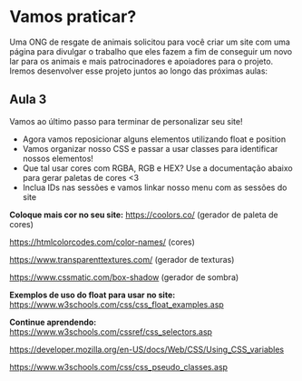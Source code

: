 # Vamos praticar?

Uma ONG de resgate de animais solicitou para você criar um site com uma página para divulgar o trabalho que eles fazem a fim de conseguir um novo lar para os animais e mais patrocinadores e apoiadores para o projeto. Iremos desenvolver esse projeto juntos ao longo das próximas aulas:

## Aula 3

Vamos ao último passo para terminar de personalizar seu site!

- Agora vamos reposicionar alguns elementos utilizando float e position
- Vamos organizar nosso CSS e passar a usar classes para identificar nossos elementos!
- Que tal usar cores com RGBA, RGB e HEX? Use a documentação abaixo para gerar paletas de cores <3
- Inclua IDs nas sessões e vamos linkar nosso menu com as sessões do site

**Coloque mais cor no seu site:**
https://coolors.co/ (gerador de paleta de cores)

https://htmlcolorcodes.com/color-names/ (cores)

https://www.transparenttextures.com/ (gerador de texturas)

https://www.cssmatic.com/box-shadow (gerador de sombra)

**Exemplos de uso do float para usar no site:** https://www.w3schools.com/css/css_float_examples.asp

**Continue aprendendo:**
https://www.w3schools.com/cssref/css_selectors.asp

https://developer.mozilla.org/en-US/docs/Web/CSS/Using_CSS_variables

https://www.w3schools.com/css/css_pseudo_classes.asp
